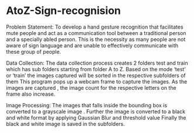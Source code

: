 # AtoZ-Sign-recognision
Problem Statement:
To develop a hand gesture recognition that facilitates mute people and act as a communication tool between a traditional person and a specially abled person. 
This is the necessity as many people are not aware of sign language and are unable to effectively communicate with these group of people. 

Data Collection:
The data collection  process creates 2 folders test and train which has sub folders starting from  folder A to Z.
Based on the mode ‘test’ or ‘train’ the images captured will be sorted in the respective subfolders of them
This program pops up a webcam frame to capture the images.
As the images are captured , the image count for the respective letters on the frame also increase.

Image Processing:
The images that falls inside the bounding box is converted to a grayscale image .
Further the image is converted to a black and white format  by applying Gaussian Blur and threshold value
Finally the black and white image is saved in the subfolders.

